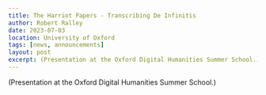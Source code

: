 ```yaml
---
title: The Harriot Papers - Transcribing De Infinitis
author: Robert Ralley
date: 2023-07-03
location: University of Oxford
tags: [news, announcements]
layout: post
excerpt: (Presentation at the Oxford Digital Humanities Summer School.)
---
```


(Presentation at the Oxford Digital Humanities Summer School.) 

